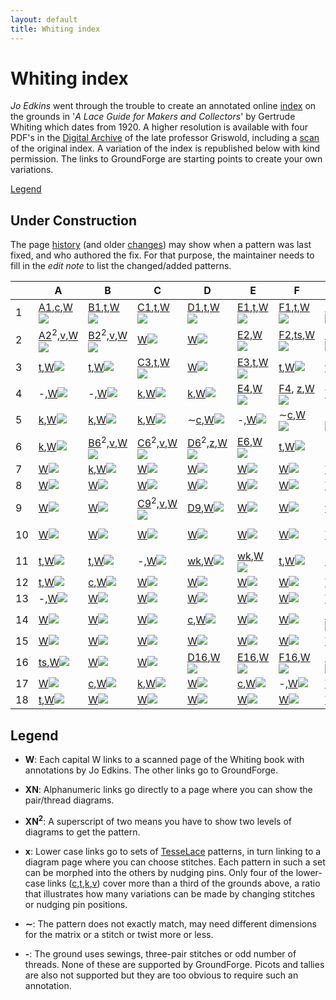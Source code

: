 ```yaml
---
layout: default
title: Whiting index
---
```


Whiting index
=============

*Jo Edkins* went through the trouble to create an annotated online [index] on the grounds in
'_A Lace Guide for Makers and Collectors_' by Gertrude Whiting which dates from 1920. A higher resolution is available with four PDF's in the [Digital Archive] of the late professor Griswold,
including a [scan] of the original index. A variation of the index is republished below with kind permission. The links to GroundForge are starting points to create your own variations.

[Legend](#legend)


Under Construction
------------------

The page [history](https://github.com/d-bl/GroundForge/commits/master/docs/help/Whiting-Index.md)
(and older [changes](https://github.com/d-bl/GroundForge/wiki/Whiting-Index/_history))
may show when a pattern was last fixed, and who authored the fix.
For that purpose, the maintainer needs to fill in the _edit note_ to list the changed/added patterns.


[c]: /GroundForge/sheet.html?patch=88%0A11;bricks&patch=66%0A22;bricks&patch=88%0A99%0A11%0A00;bricks&patch=66%0A11%0A88%0A22;bricks&patch=66%0A99%0A22%0A00;bricks
[t]: /GroundForge/sheet.html?patch=53%0A53%0A53%0A5-;bricks&patch=5663%0A5663;checker&patch=53%0A5-;bricks&patch=563%0A563%0A563;checker&patch=53%0A53;checker&patch=5632%0A5632;checker&patch5353%0A5353;bricks&patch=5-%0A-5;checker&patch=5353%0A5353%0A5-5-%0A-5-5;checker&patch=5632%0A56-2%0A5-5-%0A-535;checker&patch=53%0A5-%0A-5%0A5-;bricks&patch=44%0A77%0A44%0A77;bricks&patch=44%0A44%0A77%0A77;bricks&patch=66%0A88%0A66%0A11;bricks&patch=66%0A66%0A88%0A11;checker&patch=66%0A66%0A99%0A00;checker&patch=6;checker&patch=566-%0A66-5%0A6-56%0A-566;checker
[v]: /GroundForge/sheet.html?patch=5831%0A-4-7;bricks&patch=-437%0A34-7;bricks&patch=4830%0A--77;bricks
[k]: /GroundForge/sheet.html?patch=B-C-%0A---5%0AC-B-%0A-5--;checker&patch=5831%0A-4-7;checker&patch=68%0A-4;checker&patch=-4-7%0A5---%0A-C-B%0A3158;bricks&patch=5-O-E-%0A-E-5-O%0A5-O-E-;bricks
[wk]: /GroundForge/sheet.html?patch=6868%0A-4-4%0A2121%0A-7-7;checker&patch=L-O-L-O-%0A---5---5%0AH-E-H-E-%0A-5---5--;bricks
[ts]: /GroundForge/sheet.html?patch=5-5-%0A-5--%0AB-C-%0A-5-5;bricks&patch=5632%0A34-7;bricks&patch=256-%0A---5%0AC3B-;bricks&patch=4373%0A5-53;bricks
[z]: /GroundForge/sheet.html?patch=1483%0A8-48;bricks&patch=C-B-%0A-5--%0AB8D-%0A-4--;bricks&patch=-48-%0AB--2%0A8-B8;bricks&patch=-4--%0AB-C3%0A8-48;bricks

[A1]: /GroundForge/?m=88%0A11;bricks;7;5;0;0&s1=ct
[B1]: /GroundForge/?m=5-;bricks;7;5;0;0&s1=ctctpctct
[C1]: /GroundForge/?m=5-;bricks;7;5;0;0&s1=ctpct
[D1]: /GroundForge/?m=5-;bricks;7;5;0;0&s1=cttpctt
[E1]: /GroundForge/?m=5-;bricks;7;5;0;0&s1=ctpcttt
[F1]: /GroundForge/?m=5-;bricks;7;5;0;0&s1=cttpcttt
[G1]: /GroundForge/?m=5-;bricks;7;5;0;0&s1=cttt

[A2]: /GroundForge/?m=-5%3Bbricks%3B7%3B5%3B0%3B0&s1=A1%3Dctct&s2=ctct%20A14%3Dct%20A15%3Dct&s3=
[B2]: /GroundForge/?m=-5%3Bbricks%3B7%3B5%3B0%3B0&s1=ctct&s2=ctct&s3=
[E2]: /GroundForge/?m=5---5---%0A-CD632AB%0A5666-222%3Bbricks%3B24%3B24%3B0%3B0&s1=ctc%20C2%3Dctctttctc%20A3%3Dctclll%20B1%3Dctclll%20E3%3Dctcrrr%20D1%3Dctcrrr%20G2%3Dctctctc&s2=&s3=
[F2]: /GroundForge/?m=-5--%0AB-C-%0A-5-5%0A5-5-%3Bbricks%3B24%3B24%3B0%3B0&s1=ctc%20B3%3Dctcttctc%20A4%3Dctcll%20D1%3Dctctt%20%20C4%3Dctcrr&s2=&s3=
[G2]: /GroundForge/?m=5----5----%0A-CDD632AAB%0A5666632222%0A5666632222%0A56666-2222%3Bbricks%3B24%3B24%3B0%3B0&s1=ctct%20C1%3Dctc%20G2%3Dctc%20I2%3Dctc%20F3%3Dctc%20J3%3Dctc%20H2%3Dctc%20G3%3Dctc%20I3%3Dctc%20G5%3Dctc%20I5%3Dctc%20H1%3Dctc%20H4%3Dcttc%20F5%3Dctcl%20G1%3Dctcl%20J5%3Dctcr%20I1%3Dctcr&s2=&s3=
[H2]: /GroundForge/?m=5---5---%0A-CD632AB%0A56663222%0A5666-222%3Bbricks%3B24%3B24%3B0%3B0&s1=cttctt%20C2%3Dctctt%20C4%3Dctc%20F1%3Dctc%20E2%3Dctc%20H1%3Dctc%20G1%3Dctc%20F2%3Dctc%20A2%3Dctc%20H2%3Dctc%20G3%3Dctcctc%20F4%3Dctc%20H4%3Dctc%20C1%3Dctc%20E4%3Dctcll%20%20B1%3Dctcll%20A4%3Dctcrr%20D1%3Dctcrr&s2=cross%3Dctc%20twist%3Dctc&s3=

[C3]: /GroundForge/?m=5-;bricks;7;5;0;0&s1=ctctpctctt
[E3]: /GroundForge/?m=-5%3Bbricks%3B7%3B5%3B0%3B0&s1=A1%3Dctt&s2=&s3=

[E4]: /GroundForge/?m=-5----%0AB-CD-A%0A256-5-%0A-5-535%0A5-56-2%3Bbricks%3B24%3B24%3B0%3B0&s1=ctc%20A4%3Dctctctc%20C5%3Dctcrr%20B1%3Dctcrr%20E5%3Dctcll%20F1%3Dctcll%20D2%3Dctctt&s2=&s3=
[F4]: /GroundForge/?m=1483%0A8-48%3Bbricks%3B16%3B16%3B0%3B0&s1=ctc%20A2%3Dctcllctc%20C2%3Dctcrrctc
[H4]: /GroundForge/?m=5-25-56-%0A-5--5--5%0A5-C6-2B-%3Bbricks%3B16%3B16%3B0%3B0&s1=ctc%20G3%3Dctcttctc%20A1%3Dctcll%20B2%3Dctcll%20E1%3Dctcrr%20D2%3Dctcrr&s2=&s3=

[C6]: /GroundForge/?m=-5%3Bbricks%3B7%3B5%3B0%3B0&s1=A1%3Dctct&s2=ct%20A10%3Dctct%20A13%3Dctct&s3=
[B6]: /GroundForge/?m=-5%3Bbricks%3B7%3B5%3B0%3B0&s1=ctct&s2=cttctt&s3=
[D6]: /GroundForge/?m=-5%3Bbricks%3B7%3B5%3B0%3B0&s1=crclct&s2=ct%20A10%3Dctct%20A11%3Dctct%20A13%3Dctct%20A14%3Dctct&s3=
[E6]: /GroundForge/?m=1488-483%208-483148%20831488-4%20488-4831%3Bbricks%3B12%3B10%3B0%3B0&s1=ct%20F3%3Dctct%20E4%3Dctct%20G4%3Dctct%20B1%3Dctct%20H1%3Dctct%20C4%3Dctct%20A2%3Dctct%20H3%3Dctct%20B3%3Dctct%20A4%3Dctct%20D1%3Dctct%20C2%3Dctct%20E2%3Dctct%20D3%3Dctct%20F1%3Dctct%20G4%3Dctct%20G2%3Dctct&s2=&s3=

[C9]: /GroundForge/?m=-5%3Bbricks%3B7%3B5%3B0%3B0&s1=ctct&s2=ctcttt&s3=
[D9]: /GroundForge/?m=5-%0A-5%3Bchecker%3B8%3B8%3B0%3B0&s1=A1%3Dctctt%20B2%3Dctt&s2=&s3=
[H9]: /GroundForge/?m=5-;bricks;7;7;0;0&s1=ctcttptctcttt

[H10]: /GroundForge/?m=54---7%2C%20-79-04%2C%205-158-%2C%20-5-5-5%2C%205-535-%2C%20-24-76%3Bchecker%3B18%3B18%3B0%3B0&s1=ctct%20A1%3Dctcttt%20F2%3Dctctrr%20B2%3Dctctll%20D2%3DA5%3Dctctctct%20C4%3DE4%3Dctctt%20E6%3DC6%3Dtctct&s2=cross%3Dctc%20twist%3Dctc&s3=

[G14]: /GroundForge/?m=5-%0A12%0A88%0A4-%3Bbricks%3B16%3B11%3B0%3B0&s1=ctc%20A2%3Dctctt%20B4%3Dctcll%20B1%3Dctcrr&s2=&s3=

[D16]: /GroundForge/?m=-5-%0AE-2%0A8-M%0AF-1%0A8-M%3Bchecker%3B16%3B16%3B0%3B0&s1=ctc%20A5%3Dctcll%20C1%3Dctcrr%20A2%3Dctcll%0AC3%3Dctcrr&s2=&s3=
[E16]: /GroundForge/?m=-5-L-H%0AH-E-21%0A-O8-M8%0A-1F-1F%0A-M86-M%0A5-4-K-%3Bchecker%3B16%3B16%3B0%3B0&s1=C6%3Dctcll%20F6%3Dctcll%20E1%3Dctcrr%20B1%3Dctcrr%20C2%3Dctcll%20F2%3Dctcll%20D3%3Dctcrr%20B3%3Dctcrr%20E4%3Dtctct%20B5%3Dtctct&s2=&s3=
[F16]: /GroundForge/?m=5-%0A-5%0A5-%0A12%0A99%0A11%0A66%0A4-%3Bbricks%3B19%3B9%3B0%3B0&s1=ctc%20B7%3Dtctct%20A8%3Dctct%20B2%3Dctcll%20B3%3Dctcrr%20A4%3Dctcll%20B5%3Dctcrr&s2=&s3=
[G16]: /GroundForge/?m=5-%0A-5%0A5-%0A12%0A88%0A4-%3Bbricks%3B16%3B9%3B0%3B0&s1=ctc%20A6%3Dctctt%20B5%3Dctctt%20B2%3Dctcll%20B3%3Dctcrr%20A4%3Dctctt%20&s2=&s3=

|   | A | B | C | D | E | F | G | H |
|---|---|---|---|---|---|---|---|---|
|  1 | [A1],[c],[W][P70]![](w/page70a.gif) | [B1],[t],[W][P94]![](w/page94a.gif) | [C1],[t],[W][P114]![](w/page114a.gif) | [D1],[t],[W][P134]![](w/page134a.gif) | [E1],[t],[W][P155]![](w/page155a.gif) | [F1],[t],[W][P177]![](w/page177a.gif) | [G1],[t],[W][P198]![](w/page198a.gif) | [t],[W][P219]![](w/page219a.gif) |
|  2 | [A2]<sup>2</sup>,[v],[W][P71]![](w/page71a.gif) | [B2]<sup>2</sup>,[v],[W][P95]![](w/page95a.gif) | [W][P115]![](w/page115a.gif) | [W][P135]![](w/page135a.gif) | [E2],[W][P156]![](w/page156a.gif) | [F2],[ts],[W][P178]![](w/page178a.gif) | [G2],[W][P199]![](w/page199a.gif) | [H2],[W][P220]![](w/page220a.gif) |
|  3 | [t],[W][P73]![](w/page73a.gif) | [t],[W][P96]![](w/page96a.gif) | [C3],[t],[W][P117]![](w/page117a.gif) | [W][P136]![](w/page136a.gif) | [E3],[t],[W][P157]![](w/page157a.gif) | [t],[W][P179]![](w/page179a.gif) | [t],[W][P200]![](w/page200a.gif) | [W][P221]![](w/page221a.gif) |
|  4 | -,[W][P74]![](w/page74a.gif) | -,[W][P97]![](w/page97a.gif) | [k],[W][P118]![](w/page118a.gif) | [k],[W][P137]![](w/page137a.gif) | [E4],[W][P158]![](w/page158a.gif) | [F4], [z],[W][P180]![](w/page180a.gif) | [W][P201]![](w/page201a.gif) | [H4],[v],[W][P222]![](w/page222a.gif) |
|  5 | [k],[W][P75]![](w/page75a.gif) | [k],[W][P98]![](w/page98a.gif) | [k],[W][P119]![](w/page119a.gif) | &sim;[c],[W][P138]![](w/page138a.gif) | -,[W][P159]![](w/page159a.gif) | &sim;[c],[W][P181]![](w/page181a.gif) | &sim;[c],[W][P203]![](w/page203a.gif) | &sim;[c],[W][P224]![](w/page224a.gif) |
|  6 | [k],[W][P76]![](w/page76a.gif) | [B6]<sup>2</sup>,[v],[W][P99]![](w/page99a.gif) | [C6]<sup>2</sup>,[v],[W][P120]![](w/page120a.gif) | [D6]<sup>2</sup>,[z],[W][P139]![](w/page139a.gif) | [E6],[W][P160]![](w/page160a.gif) | [t],[W][P182]![](w/page182a.gif) | -,[W][P204]![](w/page204a.gif) | [W][P225]![](w/page225a.gif) |
|  7 | [W][P77]![](w/page77a.gif) | [k],[W][P100]![](w/page100a.gif) | [W][P121]![](w/page121a.gif) | [W][P140]![](w/page140a.gif) | [W][P161]![](w/page161a.gif) | [W][P183]![](w/page183a.gif) | [W][P205]![](w/page205a.gif) | [k],[W][P226]![](w/page226a.gif) |
|  8 | [W][P79]![](w/page79a.gif) | [W][P101]![](w/page101a.gif) | [W][P122]![](w/page122a.gif) | [W][P141]![](w/page141a.gif) | [W][P162]![](w/page162a.gif) | [W][P184]![](w/page184a.gif) | [W][P206]![](w/page206a.gif) | [W][P227]![](w/page227a.gif) |
|  9 | [W][P80]![](w/page80a.gif) | [W][P102]![](w/page102a.gif) | [C9]<sup>2</sup>,[v],[W][P123]![](w/page123a.gif) | [D9],[W][P142]![](w/page142a.gif) | [W][P163]![](w/page163a.gif) | [W][P185]![](w/page185a.gif) | [t],[W][P207]![](w/page207a.gif) | [H9],[t],[W][P229]![](w/page229a.gif) |
|  10 | [W][P82]![](w/page82a.gif) | [W][P103]![](w/page103a.gif) | [W][P124]![](w/page124a.gif) | [W][P143]![](w/page143a.gif) | [W][P164]![](w/page164a.gif) | [W][P187]![](w/page187a.gif) | [W][P208]![](w/page208a.gif) | [H10],[W][P230]![](w/page230a.gif) |
|  11 | [t],[W][P83]![](w/page83a.gif) | [t],[W][P104]![](w/page104a.gif) | -,[W][P125]![](w/page125a.gif) | [wk],[W][P144]![](w/page144a.gif) | [wk],[W][P166]![](w/page166a.gif) | [t],[W][P189]![](w/page189a.gif) | [k],[W][P209]![](w/page209a.gif) | -,[W][P231]![](w/page231a.gif) |
|  12 | [t],[W][P84]![](w/page84a.gif) | [c],[W][P105]![](w/page105a.gif) | [W][P126]![](w/page126a.gif) | [W][P145]![](w/page145a.gif) | [W][P167]![](w/page167a.gif) | [W][P190]![](w/page190a.gif) | [W][P210]![](w/page210a.gif) | [W][P232]![](w/page232a.gif) |
|  13 | -,[W][P85]![](w/page85a.gif) | [W][P106]![](w/page106a.gif) | [W][P128]![](w/page128a.gif) | [W][P147]![](w/page147a.gif) | [W][P169]![](w/page169a.gif) | [W][P192]![](w/page192a.gif) | [W][P211]![](w/page211a.gif) | [W][P234]![](w/page234a.gif) |
|  14 | [W][P87]![](w/page87a.gif) | [W][P107]![](w/page107a.gif) | [W][P129]![](w/page129a.gif) | [c],[W][P148]![](w/page148a.gif) | [W][P171]![](w/page171a.gif) | [W][P193]![](w/page193a.gif) | [G14],[W][P212]![](w/page212a.gif) | [W][P235]![](w/page235a.gif) |
|  15 | [W][P89]![](w/page89a.gif) | [W][P109]![](w/page109a.gif) | [W][P130]![](w/page130a.gif) | [W][P149]![](w/page149a.gif) | [W][P173]![](w/page173a.gif) | [W][P194]![](w/page194a.gif) | [W][P213]![](w/page213a.gif) | [W][P237]![](w/page237a.gif) |
|  16 | [ts],[W][P90]![](w/page90a.gif) | [W][P110]![](w/page110a.gif) | [W][P131]![](w/page131a.gif) | [D16],[W][P150]![](w/page150a.gif) | [E16],[W][P174]![](w/page174a.gif) | [F16],[W][P195]![](w/page195a.gif) | [G16],[W][P214]![](w/page214a.gif) | [c],[W][P238]![](w/page238a.gif) |
|  17 | [W][P91]![](w/page91a.gif) | [c],[W][P111]![](w/page111a.gif) | [k],[W][P132]![](w/page132a.gif) | [W][P151]![](w/page151a.gif) | [c],[W][P175]![](w/page175a.gif) | -,[W][P196]![](w/page196a.gif) | [W][P215]![](w/page215a.gif) | [W][P239]![](w/page239a.gif) |
|  18 | [t],[W][P93]![](w/page93a.gif) | [W][P112]![](w/page112a.gif) | [W][P133]![](w/page133a.gif) | [W][P153]![](w/page153a.gif) | [W][P176]![](w/page176a.gif) | [W][P197]![](w/page197a.gif) | [W][P217]![](w/page217a.gif) | [W][P241]![](w/page241a.gif) |

[P70]: http://gwydir.demon.co.uk/jo/lace/whiting/page70.htm
[P71]: http://gwydir.demon.co.uk/jo/lace/whiting/page71.htm
[P73]: http://gwydir.demon.co.uk/jo/lace/whiting/page73.htm
[P74]: http://gwydir.demon.co.uk/jo/lace/whiting/page74.htm
[P75]: http://gwydir.demon.co.uk/jo/lace/whiting/page75.htm
[P76]: http://gwydir.demon.co.uk/jo/lace/whiting/page76.htm
[P77]: http://gwydir.demon.co.uk/jo/lace/whiting/page77.htm
[P79]: http://gwydir.demon.co.uk/jo/lace/whiting/page79.htm

[P80]: http://gwydir.demon.co.uk/jo/lace/whiting/page80.htm
[P82]: http://gwydir.demon.co.uk/jo/lace/whiting/page82.htm
[P83]: http://gwydir.demon.co.uk/jo/lace/whiting/page83.htm
[P84]: http://gwydir.demon.co.uk/jo/lace/whiting/page84.htm
[P85]: http://gwydir.demon.co.uk/jo/lace/whiting/page85.htm
[P87]: http://gwydir.demon.co.uk/jo/lace/whiting/page87.htm
[P89]: http://gwydir.demon.co.uk/jo/lace/whiting/page89.htm

[P90]: http://gwydir.demon.co.uk/jo/lace/whiting/page90.htm
[P91]: http://gwydir.demon.co.uk/jo/lace/whiting/page91.htm
[P93]: http://gwydir.demon.co.uk/jo/lace/whiting/page93.htm
[P94]: http://gwydir.demon.co.uk/jo/lace/whiting/page94.htm
[P95]: http://gwydir.demon.co.uk/jo/lace/whiting/page95.htm
[P96]: http://gwydir.demon.co.uk/jo/lace/whiting/page96.htm
[P97]: http://gwydir.demon.co.uk/jo/lace/whiting/page97.htm
[P98]: http://gwydir.demon.co.uk/jo/lace/whiting/page98.htm
[P99]: http://gwydir.demon.co.uk/jo/lace/whiting/page99.htm

[P100]: http://gwydir.demon.co.uk/jo/lace/whiting/page100.htm
[P101]: http://gwydir.demon.co.uk/jo/lace/whiting/page101.htm
[P102]: http://gwydir.demon.co.uk/jo/lace/whiting/page102.htm
[P103]: http://gwydir.demon.co.uk/jo/lace/whiting/page103.htm
[P104]: http://gwydir.demon.co.uk/jo/lace/whiting/page104.htm
[P105]: http://gwydir.demon.co.uk/jo/lace/whiting/page105.htm
[P106]: http://gwydir.demon.co.uk/jo/lace/whiting/page106.htm
[P107]: http://gwydir.demon.co.uk/jo/lace/whiting/page107.htm
[P109]: http://gwydir.demon.co.uk/jo/lace/whiting/page109.htm

[P110]: http://gwydir.demon.co.uk/jo/lace/whiting/page110.htm
[P111]: http://gwydir.demon.co.uk/jo/lace/whiting/page111.htm
[P112]: http://gwydir.demon.co.uk/jo/lace/whiting/page112.htm
[P113]: http://gwydir.demon.co.uk/jo/lace/whiting/page113.htm
[P114]: http://gwydir.demon.co.uk/jo/lace/whiting/page114.htm
[P115]: http://gwydir.demon.co.uk/jo/lace/whiting/page115.htm
[P116]: http://gwydir.demon.co.uk/jo/lace/whiting/page116.htm
[P117]: http://gwydir.demon.co.uk/jo/lace/whiting/page117.htm
[P118]: http://gwydir.demon.co.uk/jo/lace/whiting/page118.htm
[P119]: http://gwydir.demon.co.uk/jo/lace/whiting/page119.htm

[P120]: http://gwydir.demon.co.uk/jo/lace/whiting/page120.htm
[P121]: http://gwydir.demon.co.uk/jo/lace/whiting/page121.htm
[P122]: http://gwydir.demon.co.uk/jo/lace/whiting/page122.htm
[P123]: http://gwydir.demon.co.uk/jo/lace/whiting/page123.htm
[P124]: http://gwydir.demon.co.uk/jo/lace/whiting/page124.htm
[P125]: http://gwydir.demon.co.uk/jo/lace/whiting/page125.htm
[P126]: http://gwydir.demon.co.uk/jo/lace/whiting/page126.htm
[P128]: http://gwydir.demon.co.uk/jo/lace/whiting/page128.htm
[P129]: http://gwydir.demon.co.uk/jo/lace/whiting/page129.htm

[P130]: http://gwydir.demon.co.uk/jo/lace/whiting/page130.htm
[P131]: http://gwydir.demon.co.uk/jo/lace/whiting/page131.htm
[P132]: http://gwydir.demon.co.uk/jo/lace/whiting/page132.htm
[P133]: http://gwydir.demon.co.uk/jo/lace/whiting/page133.htm
[P134]: http://gwydir.demon.co.uk/jo/lace/whiting/page134.htm
[P135]: http://gwydir.demon.co.uk/jo/lace/whiting/page135.htm
[P136]: http://gwydir.demon.co.uk/jo/lace/whiting/page136.htm
[P137]: http://gwydir.demon.co.uk/jo/lace/whiting/page137.htm
[P138]: http://gwydir.demon.co.uk/jo/lace/whiting/page138.htm
[P139]: http://gwydir.demon.co.uk/jo/lace/whiting/page139.htm

[P140]: http://gwydir.demon.co.uk/jo/lace/whiting/page140.htm
[P141]: http://gwydir.demon.co.uk/jo/lace/whiting/page141.htm
[P142]: http://gwydir.demon.co.uk/jo/lace/whiting/page142.htm
[P143]: http://gwydir.demon.co.uk/jo/lace/whiting/page143.htm
[P144]: http://gwydir.demon.co.uk/jo/lace/whiting/page144.htm
[P145]: http://gwydir.demon.co.uk/jo/lace/whiting/page145.htm
[P147]: http://gwydir.demon.co.uk/jo/lace/whiting/page147.htm
[P148]: http://gwydir.demon.co.uk/jo/lace/whiting/page148.htm
[P149]: http://gwydir.demon.co.uk/jo/lace/whiting/page149.htm

[P150]: http://gwydir.demon.co.uk/jo/lace/whiting/page150.htm
[P151]: http://gwydir.demon.co.uk/jo/lace/whiting/page151.htm
[P153]: http://gwydir.demon.co.uk/jo/lace/whiting/page153.htm
[P155]: http://gwydir.demon.co.uk/jo/lace/whiting/page155.htm
[P156]: http://gwydir.demon.co.uk/jo/lace/whiting/page156.htm
[P157]: http://gwydir.demon.co.uk/jo/lace/whiting/page157.htm
[P158]: http://gwydir.demon.co.uk/jo/lace/whiting/page158.htm
[P159]: http://gwydir.demon.co.uk/jo/lace/whiting/page159.htm

[P160]: http://gwydir.demon.co.uk/jo/lace/whiting/page160.htm
[P161]: http://gwydir.demon.co.uk/jo/lace/whiting/page161.htm
[P162]: http://gwydir.demon.co.uk/jo/lace/whiting/page162.htm
[P163]: http://gwydir.demon.co.uk/jo/lace/whiting/page163.htm
[P164]: http://gwydir.demon.co.uk/jo/lace/whiting/page164.htm
[P166]: http://gwydir.demon.co.uk/jo/lace/whiting/page166.htm
[P167]: http://gwydir.demon.co.uk/jo/lace/whiting/page167.htm
[P169]: http://gwydir.demon.co.uk/jo/lace/whiting/page169.htm

[P171]: http://gwydir.demon.co.uk/jo/lace/whiting/page171.htm
[P173]: http://gwydir.demon.co.uk/jo/lace/whiting/page173.htm
[P174]: http://gwydir.demon.co.uk/jo/lace/whiting/page174.htm
[P175]: http://gwydir.demon.co.uk/jo/lace/whiting/page175.htm
[P176]: http://gwydir.demon.co.uk/jo/lace/whiting/page176.htm
[P177]: http://gwydir.demon.co.uk/jo/lace/whiting/page177.htm
[P178]: http://gwydir.demon.co.uk/jo/lace/whiting/page178.htm
[P179]: http://gwydir.demon.co.uk/jo/lace/whiting/page179.htm

[P180]: http://gwydir.demon.co.uk/jo/lace/whiting/page180.htm
[P181]: http://gwydir.demon.co.uk/jo/lace/whiting/page181.htm
[P182]: http://gwydir.demon.co.uk/jo/lace/whiting/page182.htm
[P183]: http://gwydir.demon.co.uk/jo/lace/whiting/page183.htm
[P184]: http://gwydir.demon.co.uk/jo/lace/whiting/page184.htm
[P185]: http://gwydir.demon.co.uk/jo/lace/whiting/page185.htm
[P187]: http://gwydir.demon.co.uk/jo/lace/whiting/page187.htm
[P189]: http://gwydir.demon.co.uk/jo/lace/whiting/page189.htm

[P190]: http://gwydir.demon.co.uk/jo/lace/whiting/page190.htm
[P192]: http://gwydir.demon.co.uk/jo/lace/whiting/page192.htm
[P193]: http://gwydir.demon.co.uk/jo/lace/whiting/page193.htm
[P194]: http://gwydir.demon.co.uk/jo/lace/whiting/page194.htm
[P195]: http://gwydir.demon.co.uk/jo/lace/whiting/page195.htm
[P196]: http://gwydir.demon.co.uk/jo/lace/whiting/page196.htm
[P197]: http://gwydir.demon.co.uk/jo/lace/whiting/page197.htm
[P198]: http://gwydir.demon.co.uk/jo/lace/whiting/page198.htm
[P199]: http://gwydir.demon.co.uk/jo/lace/whiting/page199.htm

[P200]: http://gwydir.demon.co.uk/jo/lace/whiting/page200.htm
[P201]: http://gwydir.demon.co.uk/jo/lace/whiting/page201.htm
[P203]: http://gwydir.demon.co.uk/jo/lace/whiting/page203.htm
[P204]: http://gwydir.demon.co.uk/jo/lace/whiting/page204.htm
[P205]: http://gwydir.demon.co.uk/jo/lace/whiting/page205.htm
[P206]: http://gwydir.demon.co.uk/jo/lace/whiting/page206.htm
[P207]: http://gwydir.demon.co.uk/jo/lace/whiting/page207.htm
[P208]: http://gwydir.demon.co.uk/jo/lace/whiting/page208.htm
[P209]: http://gwydir.demon.co.uk/jo/lace/whiting/page209.htm

[P210]: http://gwydir.demon.co.uk/jo/lace/whiting/page210.htm
[P211]: http://gwydir.demon.co.uk/jo/lace/whiting/page211.htm
[P212]: http://gwydir.demon.co.uk/jo/lace/whiting/page212.htm
[P213]: http://gwydir.demon.co.uk/jo/lace/whiting/page213.htm
[P214]: http://gwydir.demon.co.uk/jo/lace/whiting/page214.htm
[P215]: http://gwydir.demon.co.uk/jo/lace/whiting/page215.htm
[P217]: http://gwydir.demon.co.uk/jo/lace/whiting/page217.htm
[P219]: http://gwydir.demon.co.uk/jo/lace/whiting/page219.htm

[P220]: http://gwydir.demon.co.uk/jo/lace/whiting/page220.htm
[P221]: http://gwydir.demon.co.uk/jo/lace/whiting/page221.htm
[P222]: http://gwydir.demon.co.uk/jo/lace/whiting/page222.htm
[P224]: http://gwydir.demon.co.uk/jo/lace/whiting/page224.htm
[P225]: http://gwydir.demon.co.uk/jo/lace/whiting/page225.htm
[P226]: http://gwydir.demon.co.uk/jo/lace/whiting/page226.htm
[P227]: http://gwydir.demon.co.uk/jo/lace/whiting/page227.htm
[P229]: http://gwydir.demon.co.uk/jo/lace/whiting/page229.htm

[P230]: http://gwydir.demon.co.uk/jo/lace/whiting/page230.htm
[P231]: http://gwydir.demon.co.uk/jo/lace/whiting/page231.htm
[P232]: http://gwydir.demon.co.uk/jo/lace/whiting/page232.htm
[P234]: http://gwydir.demon.co.uk/jo/lace/whiting/page234.htm
[P235]: http://gwydir.demon.co.uk/jo/lace/whiting/page235.htm
[P237]: http://gwydir.demon.co.uk/jo/lace/whiting/page237.htm
[P238]: http://gwydir.demon.co.uk/jo/lace/whiting/page238.htm
[P239]: http://gwydir.demon.co.uk/jo/lace/whiting/page239.htm

[P241]: http://gwydir.demon.co.uk/jo/lace/whiting/page241.htm


Legend
------

* **W**:
  Each capital W links to a scanned page of the Whiting book with annotations by Jo Edkins.
  The other links go to GroundForge.

* **XN**: Alphanumeric links
  go directly to a page where you can show the pair/thread diagrams.

* **XN<sup>2</sup>**:
  A superscript of two means you have to show two levels of diagrams to get the pattern.

* **x**: Lower case links
  go to sets of [TesseLace](/GroundForge/help/TesseLace-Index) patterns,
  in turn linking to a diagram page where you can choose stitches.
  Each pattern in such a set can be morphed into the others by nudging pins.
  Only four of the lower-case links ([c],[t],[k],[v]) cover more than a third of the grounds above, a ratio that illustrates
  how many variations can be made by changing stitches or nudging pin positions.
  
* **&sim;**:
  The pattern does not exactly match, may need different dimensions for the matrix or a stitch or twist more or less.

* **-**:
  The ground uses sewings, three-pair stitches or odd number of threads.
  None of these are supported by GroundForge.
  Picots and tallies are also not supported but they are too obvious to require such an annotation.


[reversed engineering]: /GroundForge/help/Reversed-engineering-of-patterns
[Marian Tempels]: https://github.com/MAETempels
[index]: http://gwydir.demon.co.uk/jo/lace/whiting/index.htm#picindex
[scan]: https://www2.cs.arizona.edu/patterns/weaving/books/whiting.jpg
[Digital Archive]: https://www2.cs.arizona.edu/patterns/weaving/lace.html#books

